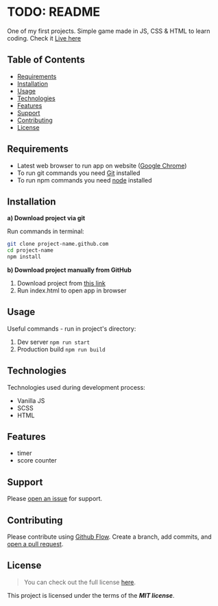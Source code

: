# TODO: README

One of my first projects. Simple game made in JS, CSS & HTML to learn coding. Check it [Live here](https://smash-the-insect.netlify.app/)

## Table of Contents

- [Requirements](#requirements)
- [Installation](#installation)
- [Usage](#usage)
- [Technologies](#technologies)
- [Features](#features)
- [Support](#support)
- [Contributing](#contributing)
- [License](#license)

## Requirements

- Latest web browser to run app on website ([Google Chrome](https://www.google.com/intl/en_en/chrome/))
- To run git commands you need [Git](https://git-scm.com/downloads) installed
- To run npm commands you need [node](https://nodejs.org/en/download/) installed

## Installation

**a) Download project via git**

Run commands in terminal:

```sh
git clone project-name.github.com
cd project-name
npm install
```

**b) Download project manually from GitHub**

1. Download project from [this link](https://github.com/ArturTkaczuk/project-template/archive/refs/heads/main.zip)
2. Run index.html to open app in browser

## Usage

Useful commands - run in project's directory:
1. Dev server `npm run start`
2. Production build `npm run build`

## Technologies

Technologies used during development process:

- Vanilla JS
- SCSS
- HTML

## Features

- timer
- score counter

## Support

Please [open an issue](https://github.com/ArturTkaczuk/insect-game/issues) for support.

## Contributing

Please contribute using [Github Flow](https://guides.github.com/introduction/flow/). Create a branch, add commits, and [open a pull request](https://github.com/ArturTkaczuk/insect-game/compare).

## License
>You can check out the full license [here](https://github.com/ArturTkaczuk/insect-game/blob/main/LICENSE).

This project is licensed under the terms of the ***MIT license***.
